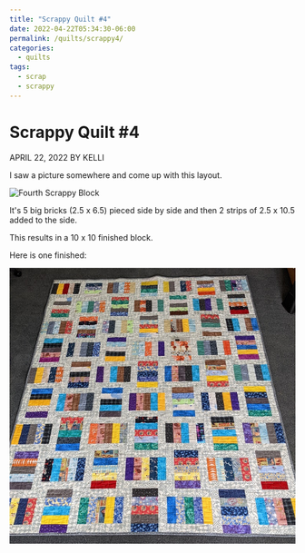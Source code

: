 ```yaml
---
title: "Scrappy Quilt #4"
date: 2022-04-22T05:34:30-06:00
permalink: /quilts/scrappy4/
categories:
  - quilts
tags:
  - scrap
  - scrappy
---
```

# Scrappy Quilt #4
APRIL 22, 2022 BY KELLI

I saw a picture somewhere and come up with this layout. 

![Fourth Scrappy Block](assets/scrap4-1.jpg)

It's 5 big bricks (2.5 x 6.5) pieced side by side and then 2 strips of 2.5 x 10.5 added to the side. 

This results in a 10 x 10 finished block. 

Here is one finished:

![Fourth Scrappy Quilt](assets/scrap4-2.jpg)
